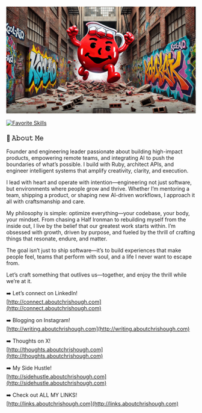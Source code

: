[![Video About Me](https://github.com/chrishough/chrishough/blob/main/assets/20241002.gif)]()

<!-- https://github.com/LelouchFR/skill-icons -->
[![Favorite Skills](https://go-skill-icons.vercel.app/api/icons?i=cursor,claude,chatgpt,api,ruby,rails,js,sass,postgres,redis,heroku,aws,github,apple,ps&theme=dark)]()

### :book: 𝙰𝚋𝚘𝚞𝚝 𝙼𝚎

Founder and engineering leader passionate about building high-impact products, empowering remote teams, and integrating AI to push the boundaries of what’s possible. I build with Ruby, architect APIs, and engineer intelligent systems that amplify creativity, clarity, and execution.  
  
I lead with heart and operate with intention—engineering not just software, but environments where people grow and thrive. Whether I’m mentoring a team, shipping a product, or shaping new AI-driven workflows, I approach it all with craftsmanship and care.  
  
My philosophy is simple: optimize everything—your codebase, your body, your mindset. From chasing a Half Ironman to rebuilding myself from the inside out, I live by the belief that our greatest work starts within. I’m obsessed with growth, driven by purpose, and fueled by the thrill of crafting things that resonate, endure, and matter.  
  
The goal isn’t just to ship software—it’s to build experiences that make people feel, teams that perform with soul, and a life I never want to escape from.  
  
Let’s craft something that outlives us—together, and enjoy the thrill while we’re at it.

:arrow_right: Let’s connect on LinkedIn!  
[http://connect.aboutchrishough.com](http://connect.aboutchrishough.com)  

:arrow_right: Blogging on Instagram!  
[http://writing.aboutchrishough.com](http://writing.aboutchrishough.com)

:arrow_right: Thoughts on X!  
[http://thoughts.aboutchrishough.com](http://thoughts.aboutchrishough.com)  

:arrow_right: My Side Hustle!   
[http://sidehustle.aboutchrishough.com](http://sidehustle.aboutchrishough.com)  

:arrow_right: Check out ALL MY LINKS!  
[http://links.aboutchrishough.com](http://links.aboutchrishough.com)  

